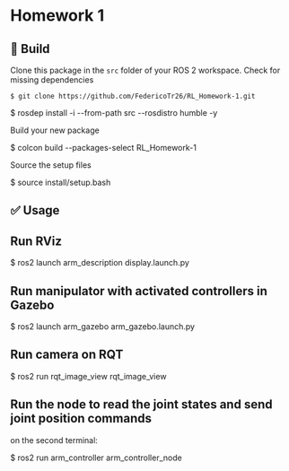# Homework 1

## :hammer: Build

Clone this package in the `src` folder of your ROS 2 workspace. Check for missing dependencies
```
$ git clone https://github.com/FedericoTr26/RL_Homework-1.git
```
$ rosdep install -i --from-path src --rosdistro humble -y

Build your new package

$ colcon build --packages-select RL_Homework-1

Source the setup files

$ source install/setup.bash

## :white_check_mark: Usage

## Run RViz 
$ ros2 launch arm_description display.launch.py

## Run manipulator with activated controllers in Gazebo
$ ros2 launch arm_gazebo arm_gazebo.launch.py

## Run camera on RQT
$ ros2 run rqt_image_view rqt_image_view

## Run the node to read the joint states and send joint position commands
on the second terminal:

$ ros2 run arm_controller arm_controller_node
